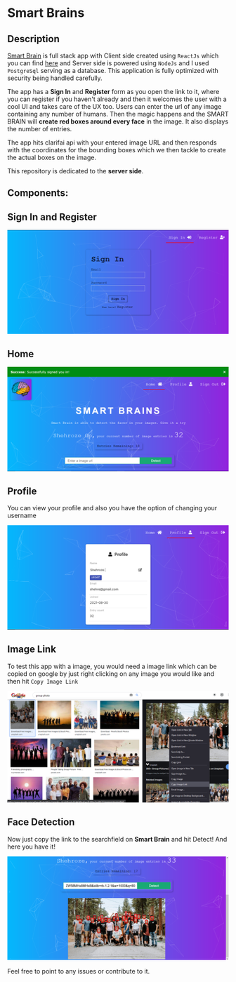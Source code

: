 # Smart Brains
## Description
[Smart Brain](https://smart-brains-0.herokuapp.com/) is full stack app with Client side created using `ReactJs` which you can find [here](https://github.com/shehroze-1122/smart-brains-frontend) and Server side is powered using `NodeJs` and I used `PostgreSql` serving as a database. This application
is fully optimized with security being handled carefully.

The app has a **Sign In** and **Register** form as you open the link to it, where you can register if you haven't already and then it welcomes the user with a cool UI and takes care of the UX too. Users can enter the url of any image containing any number of humans. 
Then the magic happens and the SMART BRAIN will **create red boxes around every face** in the image. It also displays the number of entries.

The app hits clarifai api with your entered image URL and then responds with the coordinates for the bounding boxes which we then tackle to create the actual boxes on the image.

This repository is dedicated to the **server side**.

## Components:

## Sign In and Register

![Sign In form](https://github.com/shehroze-1122/smart-brains-frontend/blob/main/Readme%20Images/SignIn.PNG)


## Home

![Home page](https://github.com/shehroze-1122/smart-brains-frontend/blob/main/Readme%20Images/Home.PNG)


## Profile

You can view your profile and also you have the option of changing your username

![Profile](https://github.com/shehroze-1122/smart-brains-frontend/blob/main/Readme%20Images/Profile.PNG)


## Image Link

To test this app with a image, you would need a image link which can be copied on google by just right clicking on any image you would like and then hit `Copy Image Link`

![Image Link](https://github.com/shehroze-1122/smart-brains-frontend/blob/main/Readme%20Images/imageLink.png)


## Face Detection

Now just copy the link to the searchfield on **Smart Brain** and hit Detect! And here you have it!

![Face detection](https://github.com/shehroze-1122/smart-brains-frontend/blob/main/Readme%20Images/Face%20Detection.PNG)


Feel free to point to any issues or contribute to it.
